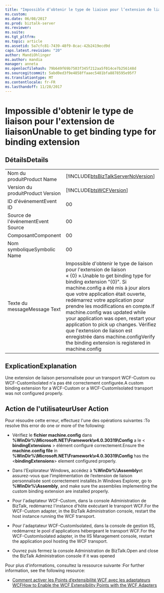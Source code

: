 ```yaml
---
title: "Impossible d’obtenir le type de liaison pour l’extension de liaison | Documents Microsoft"
ms.custom: 
ms.date: 06/08/2017
ms.prod: biztalk-server
ms.reviewer: 
ms.suite: 
ms.tgt_pltfrm: 
ms.topic: article
ms.assetid: 5a7cfc81-7439-48f9-8cac-42b2419ecd9d
caps.latest.revision: "20"
author: MandiOhlinger
ms.author: mandia
manager: anneta
ms.openlocfilehash: 79b649f69b7503f345f212aa5f014ce7b256148d
ms.sourcegitcommit: 5abd0ed3f9e4858ffaaec5481bfa8878595e95f7
ms.translationtype: MT
ms.contentlocale: fr-FR
ms.lasthandoff: 11/28/2017
---
```

# <a name="unable-to-get-binding-type-for-binding-extension"></a><span data-ttu-id="b75ca-102">Impossible d'obtenir le type de liaison pour l'extension de liaison</span><span class="sxs-lookup"><span data-stu-id="b75ca-102">Unable to get binding type for binding extension</span></span>
## <a name="details"></a><span data-ttu-id="b75ca-103">Détails</span><span class="sxs-lookup"><span data-stu-id="b75ca-103">Details</span></span>  
  
|||  
|-|-|  
|<span data-ttu-id="b75ca-104">Nom du produit</span><span class="sxs-lookup"><span data-stu-id="b75ca-104">Product Name</span></span>|[!INCLUDE[btsBizTalkServerNoVersion](../includes/btsbiztalkservernoversion-md.md)]|  
|<span data-ttu-id="b75ca-105">Version du produit</span><span class="sxs-lookup"><span data-stu-id="b75ca-105">Product Version</span></span>|[!INCLUDE[btsWCFVersion](../includes/btswcfversion-md.md)]|  
|<span data-ttu-id="b75ca-106">ID d'événement</span><span class="sxs-lookup"><span data-stu-id="b75ca-106">Event ID</span></span>|<span data-ttu-id="b75ca-107">0</span><span class="sxs-lookup"><span data-stu-id="b75ca-107">0</span></span>|  
|<span data-ttu-id="b75ca-108">Source de l'événement</span><span class="sxs-lookup"><span data-stu-id="b75ca-108">Event Source</span></span>|<span data-ttu-id="b75ca-109">0</span><span class="sxs-lookup"><span data-stu-id="b75ca-109">0</span></span>|  
|<span data-ttu-id="b75ca-110">Composant</span><span class="sxs-lookup"><span data-stu-id="b75ca-110">Component</span></span>|<span data-ttu-id="b75ca-111">0</span><span class="sxs-lookup"><span data-stu-id="b75ca-111">0</span></span>|  
|<span data-ttu-id="b75ca-112">Nom symbolique</span><span class="sxs-lookup"><span data-stu-id="b75ca-112">Symbolic Name</span></span>|<span data-ttu-id="b75ca-113">0</span><span class="sxs-lookup"><span data-stu-id="b75ca-113">0</span></span>|  
|<span data-ttu-id="b75ca-114">Texte du message</span><span class="sxs-lookup"><span data-stu-id="b75ca-114">Message Text</span></span>|<span data-ttu-id="b75ca-115">Impossible d'obtenir le type de liaison pour l'extension de liaison « {0} ».</span><span class="sxs-lookup"><span data-stu-id="b75ca-115">Unable to get binding type for binding extension "{0}".</span></span> <span data-ttu-id="b75ca-116">Si machine.config a été mis à jour alors que votre application était ouverte, redémarrez votre application pour prendre les modifications en compte.</span><span class="sxs-lookup"><span data-stu-id="b75ca-116">If machine.config was updated while your application was open, restart your application to pick up changes.</span></span> <span data-ttu-id="b75ca-117">Vérifiez que l'extension de liaison est enregistrée dans machine.config</span><span class="sxs-lookup"><span data-stu-id="b75ca-117">Verify the binding extension is registered in machine.config</span></span>|  
  
## <a name="explanation"></a><span data-ttu-id="b75ca-118">Explication</span><span class="sxs-lookup"><span data-stu-id="b75ca-118">Explanation</span></span>  
 <span data-ttu-id="b75ca-119">Une extension de liaison personnalisée pour un transport WCF-Custom ou WCF-CustomIsolated n'a pas été correctement configurée.</span><span class="sxs-lookup"><span data-stu-id="b75ca-119">A custom binding extension for a WCF-Custom or a WCF-CustomIsolated transport was not configured properly.</span></span>  
  
## <a name="user-action"></a><span data-ttu-id="b75ca-120">Action de l'utilisateur</span><span class="sxs-lookup"><span data-stu-id="b75ca-120">User Action</span></span>  
 <span data-ttu-id="b75ca-121">Pour résoudre cette erreur, effectuez l'une des opérations suivantes :</span><span class="sxs-lookup"><span data-stu-id="b75ca-121">To resolve this error do one or more of the following:</span></span>  
  
-   <span data-ttu-id="b75ca-122">Vérifiez le **fichier machine.config** dans **%WinDir%\Microsoft.NET\Framework\v4.0.30319\Config** a le \< **bindingExtensions** \> élément configuré correctement.</span><span class="sxs-lookup"><span data-stu-id="b75ca-122">Ensure the **machine.config file** in **%WinDir%\Microsoft.NET\Framework\v4.0.30319\Config** has the \<**bindingExtensions**\> element configured properly.</span></span>  
  
-   <span data-ttu-id="b75ca-123">Dans l’Explorateur Windows, accédez à **%WinDir%\Assembly**et assurez-vous que l’implémentation de l’extension de liaison personnalisée sont correctement installés.</span><span class="sxs-lookup"><span data-stu-id="b75ca-123">In Windows Explorer, go to **%WinDir%\Assembly**, and make sure the assemblies implementing the custom binding extension are installed properly.</span></span>  
  
-   <span data-ttu-id="b75ca-124">Pour l'adaptateur WCF-Custom, dans la console Administration de BizTalk, redémarrez l'instance d'hôte exécutant le transport WCF.</span><span class="sxs-lookup"><span data-stu-id="b75ca-124">For the WCF-Custom adapter, in the BizTalk Administration console, restart the host instance running the WCF transport.</span></span>  
  
-   <span data-ttu-id="b75ca-125">Pour l'adaptateur WCF-CustomIsolated, dans la console de gestion IIS, redémarrez le pool d'applications hébergeant le transport WCF.</span><span class="sxs-lookup"><span data-stu-id="b75ca-125">For the WCF-CustomIsolated adapter, in the IIS Management console, restart the application pool hosting the WCF transport.</span></span>  
  
-   <span data-ttu-id="b75ca-126">Ouvrez puis fermez la console Administration de BizTalk.</span><span class="sxs-lookup"><span data-stu-id="b75ca-126">Open and close the BizTalk Administration console if it was opened</span></span>  
  
 <span data-ttu-id="b75ca-127">Pour plus d'informations, consultez la ressource suivante :</span><span class="sxs-lookup"><span data-stu-id="b75ca-127">For further information, see the following resource:</span></span>  
  
-   [<span data-ttu-id="b75ca-128">Comment activer les Points d’extensibilité WCF avec les adaptateurs WCF</span><span class="sxs-lookup"><span data-stu-id="b75ca-128">How to Enable the WCF Extensibility Points with the WCF Adapters</span></span>](../core/how-to-enable-the-wcf-extensibility-points-with-the-wcf-adapters.md)